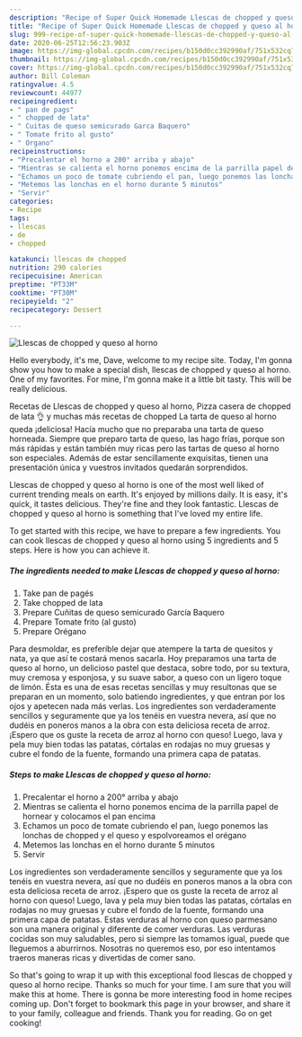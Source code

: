 ```yaml
---
description: "Recipe of Super Quick Homemade Llescas de chopped y queso al horno"
title: "Recipe of Super Quick Homemade Llescas de chopped y queso al horno"
slug: 999-recipe-of-super-quick-homemade-llescas-de-chopped-y-queso-al-horno
date: 2020-06-25T12:56:23.903Z
image: https://img-global.cpcdn.com/recipes/b150d0cc392990af/751x532cq70/llescas-de-chopped-y-queso-al-horno-foto-principal.jpg
thumbnail: https://img-global.cpcdn.com/recipes/b150d0cc392990af/751x532cq70/llescas-de-chopped-y-queso-al-horno-foto-principal.jpg
cover: https://img-global.cpcdn.com/recipes/b150d0cc392990af/751x532cq70/llescas-de-chopped-y-queso-al-horno-foto-principal.jpg
author: Bill Coleman
ratingvalue: 4.5
reviewcount: 44977
recipeingredient:
- " pan de pags"
- " chopped de lata"
- " Cuitas de queso semicurado Garca Baquero"
- " Tomate frito al gusto"
- " Organo"
recipeinstructions:
- "Precalentar el horno a 200° arriba y abajo"
- "Mientras se calienta el horno ponemos encima de la parrilla papel de hornear y colocamos el pan encima"
- "Echamos un poco de tomate cubriendo el pan, luego ponemos las lonchas de chopped y el queso y espolvoreamos el orégano"
- "Metemos las lonchas en el horno durante 5 minutos"
- "Servir"
categories:
- Recipe
tags:
- llescas
- de
- chopped

katakunci: llescas de chopped 
nutrition: 290 calories
recipecuisine: American
preptime: "PT33M"
cooktime: "PT30M"
recipeyield: "2"
recipecategory: Dessert

---
```



![Llescas de chopped y queso al horno](https://img-global.cpcdn.com/recipes/b150d0cc392990af/751x532cq70/llescas-de-chopped-y-queso-al-horno-foto-principal.jpg)

Hello everybody, it's me, Dave, welcome to my recipe site. Today, I'm gonna show you how to make a special dish, llescas de chopped y queso al horno. One of my favorites. For mine, I'm gonna make it a little bit tasty. This will be really delicious.

Recetas de Llescas de chopped y queso al horno, Pizza casera de chopped de lata 👌 y muchas más recetas de chopped La tarta de queso al horno queda ¡deliciosa! Hacía mucho que no preparaba una tarta de queso horneada. Siempre que preparo tarta de queso, las hago frías, porque son más rápidas y están también muy ricas pero las tartas de queso al horno son especiales. Además de estar sencillamente exquisitas, tienen una presentación única y vuestros invitados quedarán sorprendidos.

Llescas de chopped y queso al horno is one of the most well liked of current trending meals on earth. It's enjoyed by millions daily. It is easy, it's quick, it tastes delicious. They're fine and they look fantastic. Llescas de chopped y queso al horno is something that I've loved my entire life.


To get started with this recipe, we have to prepare a few ingredients. You can cook llescas de chopped y queso al horno using 5 ingredients and 5 steps. Here is how you can achieve it.

<!--inarticleads1-->

##### The ingredients needed to make Llescas de chopped y queso al horno:

1. Take  pan de pagés
1. Take  chopped de lata
1. Prepare  Cuñitas de queso semicurado García Baquero
1. Prepare  Tomate frito (al gusto)
1. Prepare  Orégano


Para desmoldar, es preferible dejar que atempere la tarta de quesitos y nata, ya que así te costará menos sacarla. Hoy preparamos una tarta de queso al horno, un delicioso pastel que destaca, sobre todo, por su textura, muy cremosa y esponjosa, y su suave sabor, a queso con un ligero toque de limón. Ésta es una de esas recetas sencillas y muy resultonas que se preparan en un momento, solo batiendo ingredientes, y que entran por los ojos y apetecen nada más verlas. Los ingredientes son verdaderamente sencillos y seguramente que ya los tenéis en vuestra nevera, así que no dudéis en poneros manos a la obra con esta deliciosa receta de arroz. ¡Espero que os guste la receta de arroz al horno con queso! Luego, lava y pela muy bien todas las patatas, córtalas en rodajas no muy gruesas y cubre el fondo de la fuente, formando una primera capa de patatas. 

<!--inarticleads2-->

##### Steps to make Llescas de chopped y queso al horno:

1. Precalentar el horno a 200° arriba y abajo
1. Mientras se calienta el horno ponemos encima de la parrilla papel de hornear y colocamos el pan encima
1. Echamos un poco de tomate cubriendo el pan, luego ponemos las lonchas de chopped y el queso y espolvoreamos el orégano
1. Metemos las lonchas en el horno durante 5 minutos
1. Servir


Los ingredientes son verdaderamente sencillos y seguramente que ya los tenéis en vuestra nevera, así que no dudéis en poneros manos a la obra con esta deliciosa receta de arroz. ¡Espero que os guste la receta de arroz al horno con queso! Luego, lava y pela muy bien todas las patatas, córtalas en rodajas no muy gruesas y cubre el fondo de la fuente, formando una primera capa de patatas. Estas verduras al horno con queso parmesano son una manera original y diferente de comer verduras. Las verduras cocidas son muy saludables, pero si siempre las tomamos igual, puede que lleguemos a aburrirnos. Nosotras no queremos eso, por eso intentamos traeros maneras ricas y divertidas de comer sano. 

So that's going to wrap it up with this exceptional food llescas de chopped y queso al horno recipe. Thanks so much for your time. I am sure that you will make this at home. There is gonna be more interesting food in home recipes coming up. Don't forget to bookmark this page in your browser, and share it to your family, colleague and friends. Thank you for reading. Go on get cooking!
